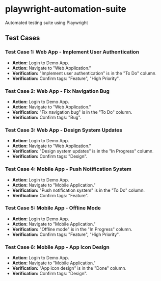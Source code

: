 # playwright-automation-suite
Automated testing suite using Playwright

## Test Cases

### Test Case 1: Web App - Implement User Authentication
- **Action:** Login to Demo App.
- **Action:** Navigate to "Web Application."
- **Verification:** "Implement user authentication" is in the "To Do" column.
- **Verification:** Confirm tags: "Feature", "High Priority".

### Test Case 2: Web App - Fix Navigation Bug
- **Action:** Login to Demo App.
- **Action:** Navigate to "Web Application."
- **Verification:** "Fix navigation bug" is in the "To Do" column.
- **Verification:** Confirm tags: "Bug".

### Test Case 3: Web App - Design System Updates
- **Action:** Login to Demo App.
- **Action:** Navigate to "Web Application."
- **Verification:** "Design system updates" is in the "In Progress" column.
- **Verification:** Confirm tags: "Design".

### Test Case 4: Mobile App - Push Notification System
- **Action:** Login to Demo App.
- **Action:** Navigate to "Mobile Application."
- **Verification:** "Push notification system" is in the "To Do" column.
- **Verification:** Confirm tags: "Feature".

### Test Case 5: Mobile App - Offline Mode
- **Action:** Login to Demo App.
- **Action:** Navigate to "Mobile Application."
- **Verification:** "Offline mode" is in the "In Progress" column.
- **Verification:** Confirm tags: "Feature", "High Priority".

### Test Case 6: Mobile App - App Icon Design
- **Action:** Login to Demo App.
- **Action:** Navigate to "Mobile Application."
- **Verification:** "App icon design" is in the "Done" column.
- **Verification:** Confirm tags: "Design".
